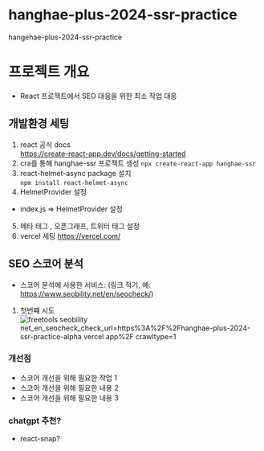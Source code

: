 # hanghae-plus-2024-ssr-practice

hangehae-plus-2024-ssr-practice

# 프로젝트 개요

- React 프로젝트에서 SEO 대응을 위한 최소 작업 대응

## 개발환경 세팅

1. react 공식 docs  
   <https://create-react-app.dev/docs/getting-started>
2. cra를 통해 hanghae-ssr 프로젝트 생성
   `npx create-react-app hanghae-ssr`
3. react-helmet-async package 설치  
   `npm install react-helmet-async`
4. HelmetProvider 설정

- index.js => HelmetProvider 설정

5. 메타 태그 , 오픈그래프, 트위터 태그 설정
6. vercel 세팅
   <https://vercel.com/>

## SEO 스코어 분석

- 스코어 분석에 사용한 서비스: (링크 적기, 예: https://www.seobility.net/en/seocheck/)

1. 첫번쨰 시도
   ![freetools seobility net_en_seocheck_check_url=https%3A%2F%2Fhanghae-plus-2024-ssr-practice-alpha vercel app%2F crawltype=1](https://github.com/zz-yoon/hanghae-plus-2024-ssr-practice/assets/163786617/b108673e-294f-47a7-a688-998836f77d04)

### 개선점

- 스코어 개선을 위해 필요한 작업 1
- 스코어 개선을 위해 필요한 내용 2
- 스코어 개선을 위해 필요한 내용 3

### chatgpt 추천?

- react-snap?

